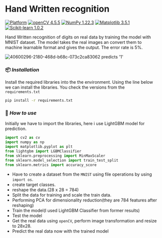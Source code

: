 # Hand Written recognition

[![Platform](https://img.shields.io/badge/Platform-Windows-yellow.svg?longCache=true&style=flat-square)](https://www.microsoft.com/de-de/windows/windows-11-45434254328)
[![openCV 4.5.5](https://img.shields.io/badge/openCV-4.5.5-red.svg?longCache=true&style=flat-square)](https://docs.opencv.org/4.5.5/d4/db1/tutorial_documentation.html)
[![NumPy 1.22.3](https://img.shields.io/badge/NumPy-1.22.3-green.svg?longCache=true&style=flat-square)](https://numpy.org/doc/stable/)
[![Matplotlib 3.5.1](https://img.shields.io/badge/Matplotlib-3.5.1-blue.svg?longCache=true&style=flat-square)](https://matplotlib.org/stable/)
[![Scikit-learn 1.0.2](https://img.shields.io/badge/Scikit-1.0.2-yellow.svg?longCache=true&style=flat-square)](https://scikit-learn.org/stable/index.html)

Hand Written recognition of digits on real data by training the model with MNIST dataset. The model takes the real images an convert them to machine learnable format and gives the output. The error rate is 5%.

![40600296-2180-468d-b68c-073c2ca83062](https://user-images.githubusercontent.com/71933145/164161315-80d93b03-51ca-4673-bd1b-e989a225be75.png) predicts '1'

### 📦 *Installation*

Install the required libraries into the the environment. Using the line below we can install the libraries.
You check the versions from the `requirements.txt`


```bash
pip install -r requirements.txt
```
### 🚀 *How to use*

Initially we have to import the libraries, here i use LightGBM model for prediction.
```python
import cv2 as cv
import numpy as np
import matplotlib.pyplot as plt
from lightgbm import LGBMClassifier
from sklearn.preprocessing import MinMaxScaler
from sklearn.model_selection import train_test_split
from sklearn.metrics import accuracy_score
```
- Have to create a dataset from the `MNIST` using file operations by using `import os`.
- create target classes.
- reshape the data.(28 x 28 = 784)
- Split the data for training and scale the train data.
- Performing PCA for dimensionality reduction(they are 784 features after reshaping)
- Train the model(I used LightGBM Classifier from former results)
- Test the model
- Get the real data using `openCV`, perform image transformation and resize to 28x28. 
- Predict the real data now with the trained model
